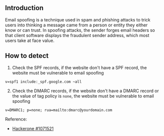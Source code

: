 
## Introduction

[](https://github.com/daffainfo/AllAboutBugBounty/blob/master/Misc/Email%20Spoofing.md#introduction)

Email spoofing is a technique used in spam and phishing attacks to trick users into thinking a message came from a person or entity they either know or can trust. In spoofing attacks, the sender forges email headers so that client software displays the fraudulent sender address, which most users take at face value.

## How to detect

[](https://github.com/daffainfo/AllAboutBugBounty/blob/master/Misc/Email%20Spoofing.md#how-to-detect)

1. Check the SPF records, if the website don't have a SPF record, the website must be vulnerable to email spoofing

```
v=spf1 include:_spf.google.com ~all
```

2. Check the DMARC records, if the website don't have a DMARC record or the value of tag policy is `none`, the website must be vulnerable to email spoofing

```
v=DMARC1; p=none; rua=mailto:dmarc@yourdomain.com
```

Reference:

- [Hackerone #1071521](https://hackerone.com/reports/1071521)

